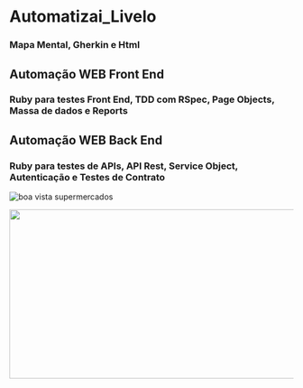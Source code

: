 # Automatizai_Livelo
### Mapa Mental, Gherkin e Html
## Automação WEB Front End
### Ruby para testes Front End, TDD com RSpec, Page Objects, Massa de dados e Reports
## Automação WEB Back End
### Ruby para testes de APIs, API Rest, Service Object, Autenticação e Testes de Contrato

![boa vista supermercados](src="https://github.com/cristiancfe/Automatizai_Livelo/tree/main/imagens")

<p align="center">
  <img width="780" height="300" src="https://github.com/cristiancfe/Automatizai_Livelo/tree/main/imagens">
</p>

